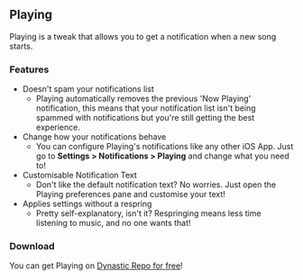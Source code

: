 ## Playing
Playing is a tweak that allows you to get a notification when a new song starts.

### Features
- Doesn't spam your notifications list
   - Playing automatically removes the previous 'Now Playing' notification, this means that your notification list isn't being spammed with notifications but you're still getting the best experience.
- Change how your notifications behave
    - You can configure Playing's notifications like any other iOS App. Just go to **Settings > Notifications > Playing** and change what you need to!
- Customisable Notification Text
    - Don't like the default notification text? No worries. Just open the Playing preferences pane and customise your text!
- Applies settings without a respring
    - Pretty self-explanatory, isn't it? Respringing means less time listening to music, and no one wants that!

### Download
You can get Playing on [Dynastic Repo for free](https://get.dyn.dev/playing)!